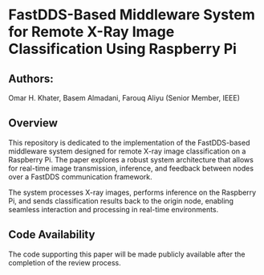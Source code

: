 # FastDDS-Based Middleware System for Remote X-Ray Image Classification Using Raspberry Pi
## Authors:
Omar H. Khater, 
Basem Almadani, 
Farouq Aliyu (Senior Member, IEEE)

## Overview
This repository is dedicated to the implementation of the FastDDS-based middleware system designed for remote X-ray image classification on a Raspberry Pi. The paper explores a robust system architecture that allows for real-time image transmission, inference, and feedback between nodes over a FastDDS communication framework.

The system processes X-ray images, performs inference on the Raspberry Pi, and sends classification results back to the origin node, enabling seamless interaction and processing in real-time environments.

## Code Availability
The code supporting this paper will be made publicly available after the completion of the review process.

